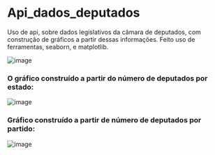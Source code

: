 # Api_dados_deputados
Uso de api, sobre dados legislativos da câmara de deputados, com construção de gráficos a partir dessas informações. 
Feito uso de ferramentas, seaborn,  e matplotlib. 

![image](https://github.com/lukask028/Api_dados_deputados/assets/54475600/b91949c0-136c-445d-9040-c0e5d036331d)


### O gráfico construído a partir do número de deputados por estado: 
![image](https://github.com/lukask028/Api_dados_deputados/assets/54475600/35d424ce-c573-4580-8a5d-75ef2ae7add4)


### Gráfico construído a partir de número de deputados por partido: 

![image](https://github.com/lukask028/Api_dados_deputados/assets/54475600/40ec48bf-64cd-41d4-9d2b-8d79edec260f)
